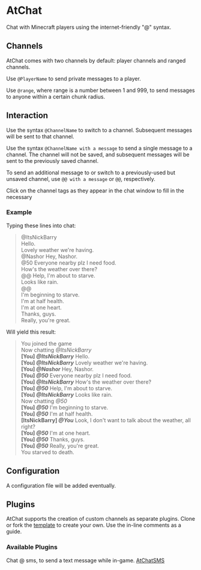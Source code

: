 # AtChat

Chat with Minecraft players using the internet-friendly "@" syntax.

## Channels

AtChat comes with two channels by default: player channels and ranged channels.

Use `@PlayerName` to send private messages to a player.

Use `@range`, where range is a number between 1 and 999, to send messages to anyone within a certain chunk radius.

## Interaction

Use the syntax `@ChannelName` to switch to a channel.  Subsequent messages will be sent to that channel.

Use the syntax `@ChannelName with a message` to send a single message to a channel.  The channel will not be saved, and subsequent messages will be sent to the previously saved channel.

To send an additional message to or switch to a previously-used but unsaved channel, use `@@ with a message` or `@@`, respectively.

Click on the channel tags as they appear in the chat window to fill in the necessary

### Example

Typing these lines into chat:
> @ItsNickBarry  
> Hello.  
> Lovely weather we're having.  
> @Nashor Hey, Nashor.  
> @50 Everyone nearby plz I need food.  
> How's the weather over there?  
> @@ Help, I'm about to starve.  
> Looks like rain.  
> @@  
> I'm beginning to starve.  
> I'm at half health.  
> I'm at one heart.  
> Thanks, guys.  
> Really, you're great.  

Will yield this result:
> You joined the game  
> Now chatting *@ItsNickBarry*  
> __[You] *@ItsNickBarry*__ Hello.  
> __[You] *@ItsNickBarry*__ Lovely weather we're having.  
> __[You] *@Nashor*__ Hey, Nashor.  
> __[You] *@50*__ Everyone nearby plz I need food.  
> __[You] *@ItsNickBarry*__ How's the weather over there?  
> __[You] *@50*__ Help, I'm about to starve.  
> __[You] *@ItsNickBarry*__ Looks like rain.  
> Now chatting *@50*  
> __[You] *@50*__ I'm beginning to starve.  
> __[You] *@50*__ I'm at half health.  
> __[ItsNickBarry] *@You*__ Look, I don't want to talk about the weather, all right?  
> __[You] *@50*__ I'm at one heart.  
> __[You] *@50*__ Thanks, guys.  
> __[You] *@50*__ Really, you're great.  
> You starved to death.  

## Configuration

A configuration file will be added eventually.

## Plugins

AtChat supports the creation of custom channels as separate plugins.  Clone or fork the [template][template] to create your own.  Use the in-line comments as a guide.

[template]: https://github.com/TapestryMinecraft/at-chat-plugin-template

### Available Plugins

Chat @ sms, to send a text message while in-game.
[AtChatSMS][sms]

[sms]: https://github.com/TapestryMinecraft/at-chat-sms
